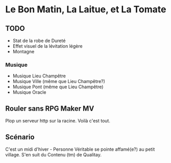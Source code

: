 # Le Bon Matin, La Laitue, et La Tomate

## TODO

* Stat de la robe de Dureté
* Effet visuel de la lévitation légère
* Montagne

### Musique

* Musique Lieu Champêtre
* Musique Ville (même que Lieu Champêtre?)
* Musique Pont (même que Lieu Champêtre)
* Musique Oracle

## Rouler sans RPG Maker MV

Plop un serveur http sur la racine. Voilà c'est tout.

## Scénario

C'est un midi d'hiver - Personne Véritable se pointe affamé(e?) au petit village.
S'en suit du Contenu (tm) de Qualitay.
